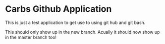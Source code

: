 # Carbs Github Application
This is just a test application to get use to using git hub and git bash.

This should only show up in the new branch. Acually it should now show up in the master branch too!